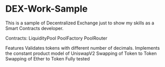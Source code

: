# DEX-Work-Sample
This is a sample of Decentralized Exchange just to show my skills as a Smart Contracts developer.

Contracts:
LiquidityPool
PoolFactory
PoolRouter


Features
Validates tokens with different number of decimals.
Implements the constant product model of UniswapV2
Swapping of Token to Token 
Swapping of Ether to Token
Fully tested
